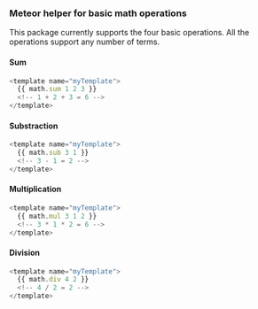 ### Meteor helper for basic math operations

This package currently supports the four basic operations. All the operations support any number of terms.

#### Sum
```javascript
<template name="myTemplate">
  {{ math.sum 1 2 3 }}
  <!-- 1 + 2 + 3 = 6 -->
</template>
```

#### Substraction
```javascript
<template name="myTemplate">
  {{ math.sub 3 1 }}
  <!-- 3 - 1 = 2 -->
</template>
```

#### Multiplication
```javascript
<template name="myTemplate">
  {{ math.mul 3 1 2 }}
  <!-- 3 * 1 * 2 = 6 -->
</template>
```

#### Division
```javascript
<template name="myTemplate">
  {{ math.div 4 2 }}
  <!-- 4 / 2 = 2 -->
</template>
```
